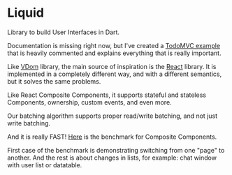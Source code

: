 # Liquid

Library to build User Interfaces in Dart.

Documentation is missing right now, but I've created a
[TodoMVC example](https://github.com/localvoid/todomvc-liquid) that is
heavily commented and explains everything that is really important.

Like [VDom](https://github.com/localvoid/vdom) library, the main
source of inspiration is the [React](http://facebook.github.io/react/)
library. It is implemented in a completely different way, and with a
different semantics, but it solves the same problems.

Like React Composite Components, it supports stateful and stateless
Components, ownership, custom events, and even more.

Our batching algorithm supports proper read/write batching, and not
just write batching.

And it is really FAST!
[Here](https://localvoid.github.io/vdom-benchmark/components.html) is
the benchmark for Composite Components.

First case of the benchmark is demonstrating switching from one "page"
to another.  And the rest is about changes in lists, for example: chat
window with user list or datatable.